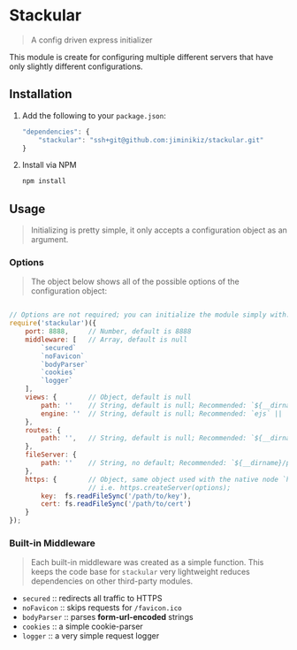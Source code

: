 # Stackular
> A config driven express initializer

This module is create for configuring multiple different servers that have only slightly different configurations.

## Installation

1. Add the following to your `package.json`:
    ```javascript
    "dependencies": {
        "stackular": "ssh+git@github.com:jiminikiz/stackular.git"
    }
    ```

2. Install via NPM
    ```bash
    npm install
    ```

## Usage
> Initializing is pretty simple, it only accepts a configuration object as an argument.

### Options
> The object below shows all of the possible options of the configuration object:

```javascript

// Options are not required; you can initialize the module simply with: require('stackular')();
require('stackular')({
    port: 8888,     // Number, default is 8888
    middleware: [   // Array, default is null
        `secured`
        `noFavicon`
        `bodyParser`
        `cookies`
        `logger`
    ],
    views: {        // Object, default is null
        path: ''    // String, default is null; Recommended: `${__dirname}/views`
        engine: ''  // String, default is null; Recommended: `ejs` || `pug`
    },
    routes: {
        path: '',   // String, default is null; Recommended: `${__dirname}/routes`
    },
    fileServer: {
        path: ''    // String, no default; Recommended: `${__dirname}/public`
    },
    https: {        // Object, same object used with the native node `https` module,
                    // i.e. https.createServer(options);
        key:  fs.readFileSync('/path/to/key'),
        cert: fs.readFileSync('/path/to/cert')
    }                   
});
```

### Built-in Middleware
> Each built-in middleware was created as a simple function. This keeps the code base for `stackular` very lightweight reduces dependencies on other third-party modules.

- `secured`     :: redirects all traffic to HTTPS
- `noFavicon`   :: skips requests for `/favicon.ico`
- `bodyParser`  :: parses **form-url-encoded** strings
- `cookies`     :: a simple cookie-parser
- `logger`      :: a very simple request logger
